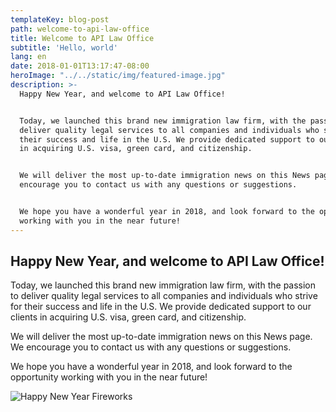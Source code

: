 ```yaml
---
templateKey: blog-post
path: welcome-to-api-law-office
title: Welcome to API Law Office
subtitle: 'Hello, world'
lang: en
date: 2018-01-01T13:17:47-08:00
heroImage: "../../static/img/featured-image.jpg"
description: >-
  Happy New Year, and welcome to API Law Office!


  Today, we launched this brand new immigration law firm, with the passion to
  deliver quality legal services to all companies and individuals who strive for
  their success and life in the U.S. We provide dedicated support to our clients
  in acquiring U.S. visa, green card, and citizenship. 


  We will deliver the most up-to-date immigration news on this News page. We
  encourage you to contact us with any questions or suggestions.


  We hope you have a wonderful year in 2018, and look forward to the opportunity
  working with you in the near future!
---
```

## Happy New Year, and welcome to API Law Office!

Today, we launched this brand new immigration law firm, with the passion to deliver quality legal services to all companies and individuals who strive for their success and life in the U.S. We provide dedicated support to our clients in acquiring U.S. visa, green card, and citizenship. 

We will deliver the most up-to-date immigration news on this News page. We encourage you to contact us with any questions or suggestions. 

We hope you have a wonderful year in 2018, and look forward to the opportunity working with you in the near future! 

![Happy New Year Fireworks](../static/img/fireworks.jpg)
